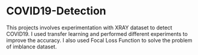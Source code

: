 # COVID19-Detection
This projects involves experimentation with XRAY dataset to detect COVID19. I used transfer learning and performed different experiments to improve the accuracy. I also used Focal Loss Function to solve the problem of imblance dataset.
